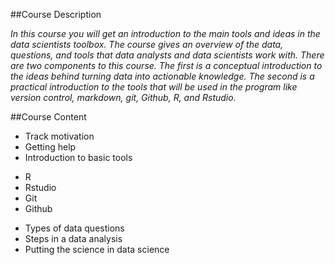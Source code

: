 ##Course Description

*In this course you will get an introduction to the main tools and ideas in the data scientists toolbox. The course gives an overview of the data, questions, and tools that data analysts and data scientists work with. There are two components to this course. The first is a conceptual introduction to the ideas behind turning data into actionable knowledge. The second is a practical introduction to the tools that will be used in the program like version control, markdown, git, Github, R, and Rstudio.*

##Course Content
* Track motivation
* Getting help
* Introduction to basic tools
+ R
+ Rstudio
+ Git
+ Github
* Types of data questions
* Steps in a data analysis
* Putting the science in data science
